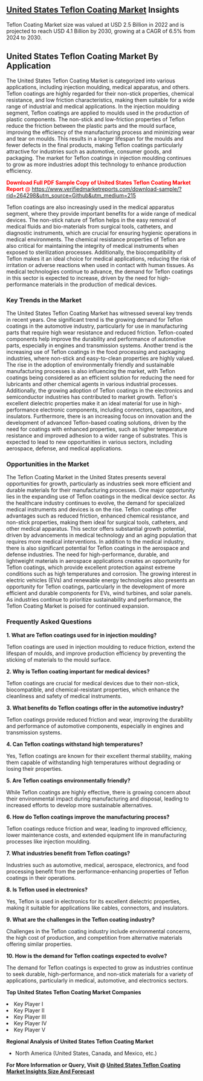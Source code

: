 <h2><a href="https://www.verifiedmarketreports.com/download-sample/?rid=264298&amp;utm_source=Github&amp;utm_medium=215" target="_blank">United States Teflon Coating Market</a> Insights</h2><p>Teflon Coating Market size was valued at USD 2.5 Billion in 2022 and is projected to reach USD 4.1 Billion by 2030, growing at a CAGR of 6.5% from 2024 to 2030.</p><p> <h2>United States Teflon Coating Market By Application</h2> <p>The United States Teflon Coating Market is categorized into various applications, including injection moulding, medical apparatus, and others. Teflon coatings are highly regarded for their non-stick properties, chemical resistance, and low friction characteristics, making them suitable for a wide range of industrial and medical applications. In the injection moulding segment, Teflon coatings are applied to moulds used in the production of plastic components. The non-stick and low-friction properties of Teflon reduce the friction between the plastic parts and the mould surface, improving the efficiency of the manufacturing process and minimizing wear and tear on moulds. This results in a longer lifespan for the moulds and fewer defects in the final products, making Teflon coatings particularly attractive for industries such as automotive, consumer goods, and packaging. The market for Teflon coatings in injection moulding continues to grow as more industries adopt this technology to enhance production efficiency. <p><span class=""><span style="color: #ff0000;"><strong>Download Full PDF Sample Copy of United States Teflon Coating Market Report</strong> @ </span><a href="https://www.verifiedmarketreports.com/download-sample/?rid=264298&amp;utm_source=Github&amp;utm_medium=215" target="_blank">https://www.verifiedmarketreports.com/download-sample/?rid=264298&amp;utm_source=Github&amp;utm_medium=215</a></span></p> Teflon coatings are also increasingly used in the medical apparatus segment, where they provide important benefits for a wide range of medical devices. The non-stick nature of Teflon helps in the easy removal of medical fluids and bio-materials from surgical tools, catheters, and diagnostic instruments, which are crucial for ensuring hygienic operations in medical environments. The chemical resistance properties of Teflon are also critical for maintaining the integrity of medical instruments when exposed to sterilization processes. Additionally, the biocompatibility of Teflon makes it an ideal choice for medical applications, reducing the risk of irritation or adverse reactions when used in contact with human tissues. As medical technologies continue to advance, the demand for Teflon coatings in this sector is expected to increase, driven by the need for high-performance materials in the production of medical devices. <h3>Key Trends in the Market</h3> <p>The United States Teflon Coating Market has witnessed several key trends in recent years. One significant trend is the growing demand for Teflon coatings in the automotive industry, particularly for use in manufacturing parts that require high wear resistance and reduced friction. Teflon-coated components help improve the durability and performance of automotive parts, especially in engines and transmission systems. Another trend is the increasing use of Teflon coatings in the food processing and packaging industries, where non-stick and easy-to-clean properties are highly valued. The rise in the adoption of environmentally friendly and sustainable manufacturing processes is also influencing the market, with Teflon coatings being considered as an efficient solution for reducing the need for lubricants and other chemical agents in various industrial processes. Additionally, the growing adoption of Teflon coatings in the electronics and semiconductor industries has contributed to market growth. Teflon's excellent dielectric properties make it an ideal material for use in high-performance electronic components, including connectors, capacitors, and insulators. Furthermore, there is an increasing focus on innovation and the development of advanced Teflon-based coating solutions, driven by the need for coatings with enhanced properties, such as higher temperature resistance and improved adhesion to a wider range of substrates. This is expected to lead to new opportunities in various sectors, including aerospace, defense, and medical applications. <h3>Opportunities in the Market</h3> <p>The Teflon Coating Market in the United States presents several opportunities for growth, particularly as industries seek more efficient and durable materials for their manufacturing processes. One major opportunity lies in the expanding use of Teflon coatings in the medical device sector. As the healthcare industry continues to evolve, the demand for specialized medical instruments and devices is on the rise. Teflon coatings offer advantages such as reduced friction, enhanced chemical resistance, and non-stick properties, making them ideal for surgical tools, catheters, and other medical apparatus. This sector offers substantial growth potential, driven by advancements in medical technology and an aging population that requires more medical interventions. In addition to the medical industry, there is also significant potential for Teflon coatings in the aerospace and defense industries. The need for high-performance, durable, and lightweight materials in aerospace applications creates an opportunity for Teflon coatings, which provide excellent protection against extreme conditions such as high temperatures and corrosion. The growing interest in electric vehicles (EVs) and renewable energy technologies also presents an opportunity for Teflon coatings, particularly in the development of more efficient and durable components for EVs, wind turbines, and solar panels. As industries continue to prioritize sustainability and performance, the Teflon Coating Market is poised for continued expansion. <h3>Frequently Asked Questions</h3> <p><strong>1. What are Teflon coatings used for in injection moulding?</strong></p> <p>Teflon coatings are used in injection moulding to reduce friction, extend the lifespan of moulds, and improve production efficiency by preventing the sticking of materials to the mould surface.</p> <p><strong>2. Why is Teflon coating important for medical devices?</strong></p> <p>Teflon coatings are crucial for medical devices due to their non-stick, biocompatible, and chemical-resistant properties, which enhance the cleanliness and safety of medical instruments.</p> <p><strong>3. What benefits do Teflon coatings offer in the automotive industry?</strong></p> <p>Teflon coatings provide reduced friction and wear, improving the durability and performance of automotive components, especially in engines and transmission systems.</p> <p><strong>4. Can Teflon coatings withstand high temperatures?</strong></p> <p>Yes, Teflon coatings are known for their excellent thermal stability, making them capable of withstanding high temperatures without degrading or losing their properties.</p> <p><strong>5. Are Teflon coatings environmentally friendly?</strong></p> <p>While Teflon coatings are highly effective, there is growing concern about their environmental impact during manufacturing and disposal, leading to increased efforts to develop more sustainable alternatives.</p> <p><strong>6. How do Teflon coatings improve the manufacturing process?</strong></p> <p>Teflon coatings reduce friction and wear, leading to improved efficiency, lower maintenance costs, and extended equipment life in manufacturing processes like injection moulding.</p> <p><strong>7. What industries benefit from Teflon coatings?</strong></p> <p>Industries such as automotive, medical, aerospace, electronics, and food processing benefit from the performance-enhancing properties of Teflon coatings in their operations.</p> <p><strong>8. Is Teflon used in electronics?</strong></p> <p>Yes, Teflon is used in electronics for its excellent dielectric properties, making it suitable for applications like cables, connectors, and insulators.</p> <p><strong>9. What are the challenges in the Teflon coating industry?</strong></p> <p>Challenges in the Teflon coating industry include environmental concerns, the high cost of production, and competition from alternative materials offering similar properties.</p> <p><strong>10. How is the demand for Teflon coatings expected to evolve?</strong></p> <p>The demand for Teflon coatings is expected to grow as industries continue to seek durable, high-performance, and non-stick materials for a variety of applications, particularly in medical, automotive, and electronics sectors.</p> </p><p><strong>Top United States Teflon Coating Market Companies</strong></p><div data-test-id=""><p><li>Key Player I</li><li> Key Player II</li><li> Key Player III</li><li> Key Player IV</li><li> Key Player V</li></p><div><strong>Regional Analysis of&nbsp;United States Teflon Coating Market</strong></div><ul><li dir="ltr"><p dir="ltr">North America&nbsp;(United States, Canada, and Mexico, etc.)</p></li></ul><p><strong>For More Information or Query, Visit @&nbsp;</strong><strong><a href="https://www.verifiedmarketreports.com/product/teflon-coating-market/?utm_source=Github&amp;utm_medium=215" target="_blank">United States Teflon Coating Market Insights Size And Forecast</a></strong></p></div>
